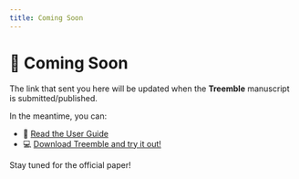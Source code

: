 ```yaml
---
title: Coming Soon
---
```


# 🚧 Coming Soon

The link that sent you here will be updated when the **Treemble** manuscript is submitted/published.

In the meantime, you can:

- 📘 [Read the User Guide](/docs/intro)
- 💻 [Download Treemble and try it out!](/docs/getting-started)

Stay tuned for the official paper!